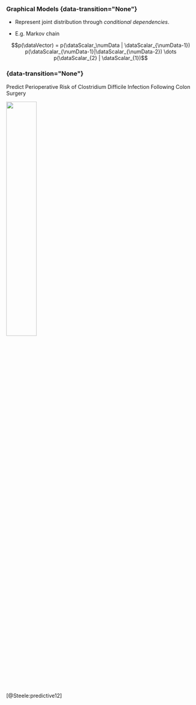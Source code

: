 ### Graphical Models {data-transition="None"}

* Represent joint distribution through *conditional dependencies*.

* E.g. Markov chain

$$p(\dataVector) = p(\dataScalar_\numData | \dataScalar_{\numData-1}) p(\dataScalar_{\numData-1}|\dataScalar_{\numData-2}) \dots p(\dataScalar_{2} | \dataScalar_{1})$$


<object class="svgplot" data="../slides/diagrams/markov.svg"></object>

### {data-transition="None"}

Predict Perioperative Risk of Clostridium Difficile Infection Following Colon Surgery

<img src="../slides/diagrams/bayes-net-diagnosis.png" class="negate" width="40%" align="center" style="background:none; border:none; box-shadow:none;">

[@Steele:predictive12]

